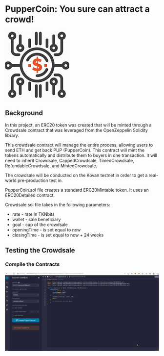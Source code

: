 # PupperCoin:  You sure can attract a crowd!

![Crowdsale](Crowdsale.jpg)

## Background

In this project, an ERC20 token was created that will be minted through a Crowdsale contract that was leveraged from the OpenZeppelin Solidity library.

This crowdsale contract will manage the entire process, allowing users to send ETH and get back PUP (PupperCoin).  This contract will mint the tokens automatically and distribute them to buyers in one transaction.
It will need to inherit Crowdsale, CappedCrowdsale, TimedCrowdsale, RefundableCrowdsale, and MintedCrowdsale.

The crowdsale will be conducted on the Kovan testnet in order to get a real-world pre-production test in.

PupperCoin.sol file creates a standard ERC20Mintable token. It uses an ERC20Detailed contract.

Crowdsale.sol file takes in the following parameters:

- rate - rate in TKNbits
- wallet - sale beneficiary
- goal - cap of the crowdsale
- openingTime - is set equal to now
- closingTime - is set equal to now + 24 weeks

## Testing the Crowdsale

### Compile the Contracts

![PupperCoinCompile](PupperCoinCompile.gif)

